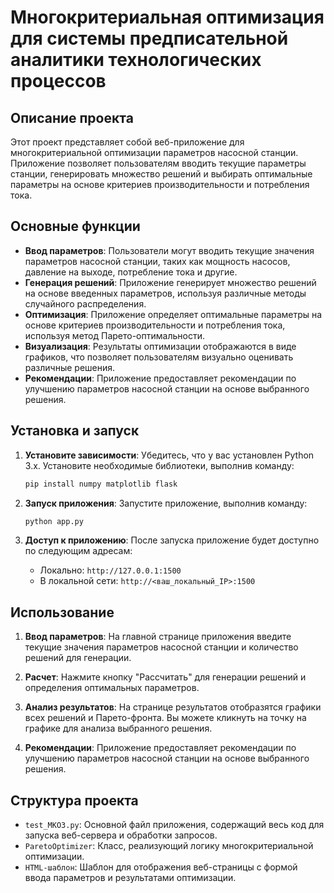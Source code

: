 # Многокритериальная оптимизация для системы предписательной аналитики технологических процессов

## Описание проекта

Этот проект представляет собой веб-приложение для многокритериальной оптимизации параметров насосной станции. Приложение позволяет пользователям вводить текущие параметры станции, генерировать множество решений и выбирать оптимальные параметры на основе критериев производительности и потребления тока.

## Основные функции

- **Ввод параметров**: Пользователи могут вводить текущие значения параметров насосной станции, таких как мощность насосов, давление на выходе, потребление тока и другие.
- **Генерация решений**: Приложение генерирует множество решений на основе введенных параметров, используя различные методы случайного распределения.
- **Оптимизация**: Приложение определяет оптимальные параметры на основе критериев производительности и потребления тока, используя метод Парето-оптимальности.
- **Визуализация**: Результаты оптимизации отображаются в виде графиков, что позволяет пользователям визуально оценивать различные решения.
- **Рекомендации**: Приложение предоставляет рекомендации по улучшению параметров насосной станции на основе выбранного решения.

## Установка и запуск

1. **Установите зависимости**:
   Убедитесь, что у вас установлен Python 3.x. Установите необходимые библиотеки, выполнив команду:
   ```bash
   pip install numpy matplotlib flask
   ```

2. **Запуск приложения**:
   Запустите приложение, выполнив команду:
   ```bash
   python app.py
   ```

3. **Доступ к приложению**:
   После запуска приложение будет доступно по следующим адресам:
   - Локально: `http://127.0.0.1:1500`
   - В локальной сети: `http://<ваш_локальный_IP>:1500`

## Использование

1. **Ввод параметров**:
   На главной странице приложения введите текущие значения параметров насосной станции и количество решений для генерации.

2. **Расчет**:
   Нажмите кнопку "Рассчитать" для генерации решений и определения оптимальных параметров.

3. **Анализ результатов**:
   На странице результатов отобразятся графики всех решений и Парето-фронта. Вы можете кликнуть на точку на графике для анализа выбранного решения.

4. **Рекомендации**:
   Приложение предоставляет рекомендации по улучшению параметров насосной станции на основе выбранного решения.

## Структура проекта

- `test_MKO3.py`: Основной файл приложения, содержащий весь код для запуска веб-сервера и обработки запросов.
- `ParetoOptimizer`: Класс, реализующий логику многокритериальной оптимизации.
- `HTML-шаблон`: Шаблон для отображения веб-страницы с формой ввода параметров и результатами оптимизации.
